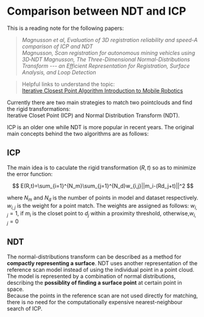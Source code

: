 # Comparison between NDT and ICP
This is a reading note for the following papers:  
>*Magnusson et al, Evaluation of 3D registration reliability and speed-A comparison of ICP and NDT*  
>*Magnusson, Scan registration for autonomous mining vehicles using 3D‐NDT*
>*Magnusson, The Three-Dimensional Normal-Distributions Transform --- an Efficient Representation for Registration, Surface Analysis, and Loop Detection*

>Helpful links to understand the topic:  
>[Iterative Closest Point Algorithm Introduction to Mobile Robotics](http://ais.informatik.uni-freiburg.de/teaching/ss11/robotics/slides/17-icp.pdf)

Currently there are two main strategies to match two pointclouds and find the rigid transformations:  
Iterative Closet Point (ICP) and Normal Distribution Transform (NDT).

ICP is an older one while NDT is more popular in recent years. The original main concepts behind the two algorithms are as follows: 

## ICP

The main idea is to caculate the rigid transformation $`(R,t)`$ so as to minimize the error function:

$$
E(R,t)=\sum_{i=1}^{N_m}\sum_{j=1}^{N_d}w_{i,j}||m_i-(Rd_j+t)||^2
$$


where $N_m$ and $N_d$ is the number of points in model and dataset respectively. $w_{i,j}$ is the weight for a point match. The weights are assigned as follows: $w_{i,j}=1$, if $m_i$ is the closet point to $d_j$ within a proximity threshold, otherwise,$w_{i,j} = 0$


## NDT
The normal-distributions transform can be described as a method for **compactly representing a surface**. NDT uses another representation of the reference scan model instead of using the individual point in a point cloud. The model is represented by a combination of normal distributions, describing the **possiblity of finding a surface point** at certain point in space.  
Because the points in the reference scan are not used directly for matching, there is no need for the computationally expensive nearest-neighbour search of ICP. 